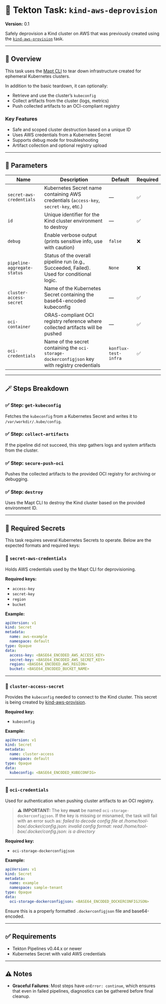 
# 🚀 Tekton Task: `kind-aws-deprovision`

**Version:** 0.1

Safely deprovision a Kind cluster on AWS that was previously created using the [`kind-aws-provision`](../../provision/0.1/kind-aws-provision.yaml) task.

---

## 📘 Overview

This task uses the [Mapt CLI](https://github.com/redhat-developer/mapt) to tear down infrastructure created for ephemeral Kubernetes clusters.

In addition to the basic teardown, it can optionally:

- Retrieve and use the cluster’s `kubeconfig`
- Collect artifacts from the cluster (logs, metrics)
- Push collected artifacts to an OCI-compliant registry

### Key Features

- Safe and scoped cluster destruction based on a unique ID
- Uses AWS credentials from a Kubernetes Secret
- Supports debug mode for troubleshooting
- Artifact collection and optional registry upload

---

## 🔧 Parameters

| Name                      | Description                                                                                      | Default              | Required |
|---------------------------|--------------------------------------------------------------------------------------------------|----------------------|----------|
| `secret-aws-credentials`  | Kubernetes Secret name containing AWS credentials (`access-key`, `secret-key`, etc.)            | —                    | ✅        |
| `id`                      | Unique identifier for the Kind cluster environment to destroy                                   | —                    | ✅        |
| `debug`                   | Enable verbose output (prints sensitive info, use with caution)                                 | `false`              | ❌        |
| `pipeline-aggregate-status` | Status of the overall pipeline run (e.g., Succeeded, Failed). Used for conditional logic.    | `None`               | ❌        |
| `cluster-access-secret`   | Name of the Kubernetes Secret containing the base64-encoded kubeconfig                           | —                    | ✅        |
| `oci-container`           | ORAS-compliant OCI registry reference where collected artifacts will be pushed                  | —                    | ✅        |
| `oci-credentials`         | Name of the secret containing the `oci-storage-dockerconfigjson` key with registry credentials  | `konflux-test-infra` | ✅        |

---

## 🪄 Steps Breakdown

### ✅ Step: `get-kubeconfig`

Fetches the `kubeconfig` from a Kubernetes Secret and writes it to `/var/workdir/.kube/config`.

### ✅ Step: `collect-artifacts`

If the pipeline did not succeed, this step gathers logs and system artifacts from the cluster.

### ✅ Step: `secure-push-oci`

Pushes the collected artifacts to the provided OCI registry for archiving or debugging.

### ✅ Step: `destroy`

Uses the Mapt CLI to destroy the Kind cluster based on the provided environment ID.

---

## 🔐 Required Secrets

This task requires several Kubernetes Secrets to operate. Below are the expected formats and required keys:

### 🔑 `secret-aws-credentials`

Holds AWS credentials used by the Mapt CLI for deprovisioning.

**Required keys:**

- `access-key`
- `secret-key`
- `region`
- `bucket`

**Example:**

```yaml
apiVersion: v1
kind: Secret
metadata:
  name: aws-example
  namespace: default
type: Opaque
data:
  access-key: <BASE64_ENCODED_AWS_ACCESS_KEY>
  secret-key: <BASE64_ENCODED_AWS_SECRET_KEY>
  region: <BASE64_ENCODED_AWS_REGION>
  bucket: <BASE64_ENCODED_BUCKET_NAME>
```

---

### 🔑 `cluster-access-secret`

Provides the `kubeconfig` needed to connect to the Kind cluster. This secret is being created by [kind-aws-provision](../../provision/0.1/kind-aws-provision.yaml).

**Required key:**

- `kubeconfig`

**Example:**

```yaml
apiVersion: v1
kind: Secret
metadata:
  name: cluster-access
  namespace: default
type: Opaque
data:
  kubeconfig: <BASE64_ENCODED_KUBECONFIG>
```

---

### 🔑 `oci-credentials`

Used for authentication when pushing cluster artifacts to an OCI registry.

> ⚠️ **IMPORTANT:** The key **must** be named `oci-storage-dockerconfigjson`.
> If the key is missing or misnamed, the task will fail with an error such as:
> *failed to decode config file at /home/tool-box/.docker/config.json: invalid config format: read /home/tool-box/.docker/config.json: is a directory*

**Required key:**

- `oci-storage-dockerconfigjson`

**Example:**

```yaml
apiVersion: v1
kind: Secret
metadata:
  name: example
  namespace: sample-tenant
type: Opaque
data:
  oci-storage-dockerconfigjson: <BASE64_ENCODED_DOCKERCONFIGJSON>
```

Ensure this is a properly formatted `.dockerconfigjson` file and base64-encoded.

---

## ✅ Requirements

- Tekton Pipelines v0.44.x or newer
- Kubernetes Secret with valid AWS credentials

---

## ⚠️ Notes

- **Graceful Failures**: Most steps have `onError: continue`, which ensures that even in failed pipelines, diagnostics can be gathered before final cleanup.
